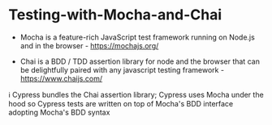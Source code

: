 # Testing-with-Mocha-and-Chai
- Mocha is a feature-rich JavaScript test framework running on Node.js and in the browser - https://mochajs.org/
 
- Chai is a BDD / TDD assertion library for node and the browser that can be delightfully paired with any javascript testing framework - https://www.chaijs.com/

ℹ️ Cypress bundles the Chai assertion library; Cypress uses Mocha under the hood so Cypress tests are written on top of Mocha's BDD interface adopting Mocha's BDD syntax 
